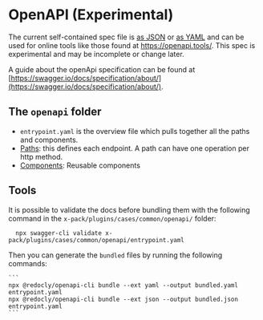 # OpenAPI (Experimental)

The current self-contained spec file is [as JSON](https://raw.githubusercontent.com/elastic/kibana/master/x-pack/plugins/cases/common/openapi/bundled.json) or [as YAML](https://raw.githubusercontent.com/elastic/kibana/master/x-pack/plugins/cases/common/openapi/bundled.yaml) and can be used for online tools like those found at https://openapi.tools/. 
This spec is experimental and may be incomplete or change later.

A guide about the openApi specification can be found at [https://swagger.io/docs/specification/about/](https://swagger.io/docs/specification/about/).

## The `openapi` folder

* `entrypoint.yaml` is the overview file which pulls together all the paths and components.
* [Paths](paths/README.md): this defines each endpoint.  A path can have one operation per http method.
* [Components](components/README.md): Reusable components

## Tools

It is possible to validate the docs before bundling them with the following
command in the `x-pack/plugins/cases/common/openapi/` folder:

  ```
    npx swagger-cli validate x-pack/plugins/cases/common/openapi/entrypoint.yaml
  ```

Then you can generate the `bundled` files by running the following commands:

    ```
    npx @redocly/openapi-cli bundle --ext yaml --output bundled.yaml entrypoint.yaml
    npx @redocly/openapi-cli bundle --ext json --output bundled.json entrypoint.yaml
    ```

